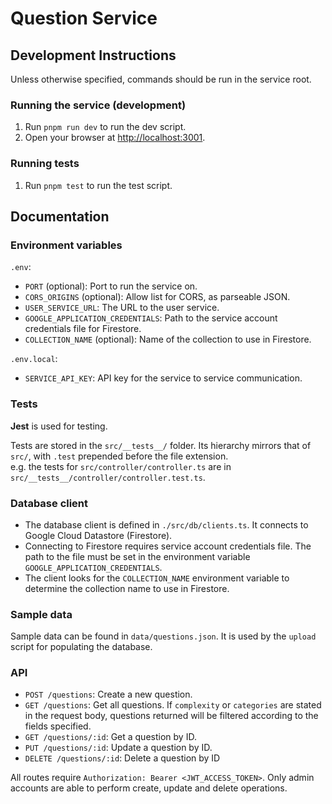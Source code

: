 # Question Service

## Development Instructions

Unless otherwise specified, commands should be run in the service root.

### Running the service (development)

1. Run `pnpm run dev` to run the dev script.
1. Open your browser at <http://localhost:3001>.

### Running tests

1. Run `pnpm test` to run the test script.

## Documentation

### Environment variables

`.env`:

- `PORT` (optional): Port to run the service on.
- `CORS_ORIGINS` (optional): Allow list for CORS, as parseable JSON.
- `USER_SERVICE_URL`: The URL to the user service.
- `GOOGLE_APPLICATION_CREDENTIALS`: Path to the service account credentials file for Firestore.
- `COLLECTION_NAME` (optional): Name of the collection to use in Firestore.

`.env.local`:
- `SERVICE_API_KEY`: API key for the service to service communication.

### Tests

**Jest** is used for testing.

Tests are stored in the `src/__tests__/` folder. Its hierarchy mirrors that of `src/`, with `.test` prepended before the file extension.\
e.g. the tests for `src/controller/controller.ts` are in `src/__tests__/controller/controller.test.ts`.


### Database client

- The database client is defined in `./src/db/clients.ts`. It connects to Google Cloud Datastore (Firestore).
- Connecting to Firestore requires service account credentials file. The path to the file must be set in the environment variable `GOOGLE_APPLICATION_CREDENTIALS`.
- The client looks for the `COLLECTION_NAME` environment variable to determine the collection name to use in Firestore.

### Sample data

Sample data can be found in `data/questions.json`. It is used by the `upload` script for populating the database.

### API

- `POST /questions`: Create a new question.
- `GET /questions`: Get all questions. If `complexity` or `categories` are stated in the request body, questions returned will be filtered according to the fields specified.
- `GET /questions/:id`: Get a question by ID.
- `PUT /questions/:id`: Update a question by ID.
- `DELETE /questions/:id`: Delete a question by ID

All routes require `Authorization: Bearer <JWT_ACCESS_TOKEN>`. Only admin accounts are able to perform create, update and delete operations.
